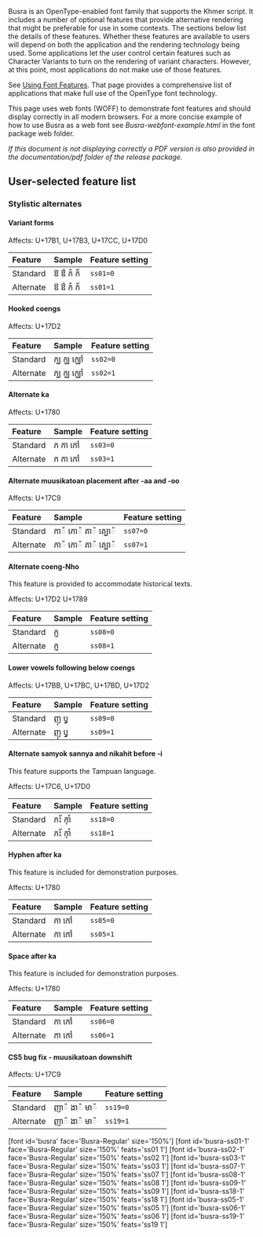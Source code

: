 
Busra is an OpenType-enabled font family that supports the Khmer script. It includes a number of optional features that provide alternative rendering that might be preferable for use in some contexts. The sections below list the details of these features. Whether these features are available to users will depend on both the application and the rendering technology being used. Some applications let the user control certain features such as Character Variants to turn on the rendering of variant characters. However, at this point, most applications do not make use of those features.

See [Using Font Features](https://software.sil.org/fonts/features/). That page provides a comprehensive list of applications that make full use of the OpenType font technology.

This page uses web fonts (WOFF) to demonstrate font features and should display correctly in all modern browsers. For a more concise example of how to use Busra as a web font see *Busra-webfont-example.html* in the font package web folder. 

*If this document is not displaying correctly a PDF version is also provided in the documentation/pdf folder of the release package.*

## User-selected feature list

### Stylistic alternates

#### Variant forms

<span class='affects'>Affects: U+17B1, U+17B3, U+17CC, U+17D0</span>

Feature        | Sample | Feature setting
:------------- | :--------------- | :------------- 
Standard | <span class='busra-R normal'        >&#x17B1; &#x17B3; &#x1780;&#x17CC; &#x1780;&#x17D0;</span>| `ss01=0`
Alternate | <span class='busra-ss01-1-R normal'>&#x17B1; &#x17B3; &#x1780;&#x17CC; &#x1780;&#x17D0;</span>| `ss01=1`

#### Hooked coengs

<span class='affects'>Affects: U+17D2</span>

Feature        | Sample | Feature setting
:------------- | :--------------- | :------------- 
Standard | <span class='busra-R normal'        >&#x1780;&#x17D2;&#x1783; &#x1780;&#x17D2;&#x1788; &#x1780;&#x17D2;&#x1788;&#x17C5;</span>| `ss02=0`
Alternate | <span class='busra-ss02-1-R normal'>&#x1780;&#x17D2;&#x1783; &#x1780;&#x17D2;&#x1788; &#x1780;&#x17D2;&#x1788;&#x17C5;</span>| `ss02=1`

#### Alternate ka

<span class='affects'>Affects: U+1780</span>

Feature        | Sample | Feature setting
:------------- | :--------------- | :------------- 
Standard | <span class='busra-R normal'        >&#x1780; &#x1780;&#x17B6; &#x1780;&#x17C5;</span>| `ss03=0`
Alternate | <span class='busra-ss03-1-R normal'>&#x1780; &#x1780;&#x17B6; &#x1780;&#x17C5;</span>| `ss03=1`

#### Alternate muusikatoan placement after -aa and -oo

<span class='affects'>Affects: U+17C9</span>

Feature        | Sample | Feature setting
:------------- | :--------------- | :------------- 
Standard | <span class='busra-R normal'        >&#x1780;&#x17B6;&#x17C9; &#x1780;&#x17C4;&#x17C9; &#x1782;&#x17B6;&#x17C9; &#x1782;&#x17D2;&#x1783;&#x17C4;&#x17C9;</span>| `ss07=0`
Alternate | <span class='busra-ss07-1-R normal'>&#x1780;&#x17B6;&#x17C9; &#x1780;&#x17C4;&#x17C9; &#x1782;&#x17B6;&#x17C9; &#x1782;&#x17D2;&#x1783;&#x17C4;&#x17C9;</span>| `ss07=1`

#### Alternate coeng-Nho 

This feature is provided to accommodate historical texts.

<span class='affects'>Affects: U+17D2 U+1789</span>

Feature        | Sample | Feature setting
:------------- | :--------------- | :------------- 
Standard | <span class='busra-R normal'        >&#x1780;&#x17D2;&#x1789;</span>| `ss08=0`
Alternate | <span class='busra-ss08-1-R normal'>&#x1780;&#x17D2;&#x1789;</span>| `ss08=1`

#### Lower vowels following below coengs

<span class='affects'>Affects: U+17BB, U+17BC, U+17BD, U+17D2</span>

Feature        | Sample | Feature setting
:------------- | :--------------- | :------------- 
Standard | <span class='busra-R normal'        >&#x1789;&#x17BB; &#x17AB;&#x17D2;</span>| `ss09=0`
Alternate | <span class='busra-ss09-1-R normal'>&#x1789;&#x17BB; &#x17AB;&#x17D2;</span>| `ss09=1`

#### Alternate samyok sannya and nikahit before -i

This feature supports the Tampuan language.

<span class='affects'>Affects: U+17C6, U+17D0</span>

Feature        | Sample | Feature setting
:------------- | :--------------- | :------------- 
Standard | <span class='busra-R normal'        >&#x1780;&#x17D0;&#x17C7; &#x1780;&#x17CA;&#x17B6;&#x17C6;</span>| `ss18=0`
Alternate | <span class='busra-ss18-1-R normal'>&#x1780;&#x17D0;&#x17C7; &#x1780;&#x17CA;&#x17B6;&#x17C6;</span>| `ss18=1`

#### Hyphen after ka

This feature is included for demonstration purposes.

<span class='affects'>Affects: U+1780</span>

Feature        | Sample | Feature setting
:------------- | :--------------- | :------------- 
Standard | <span class='busra-R normal'        >&#x1780;&#x17B6; &#x1780;&#x17C5;</span>| `ss05=0`
Alternate | <span class='busra-ss05-1-R normal'>&#x1780;&#x17B6; &#x1780;&#x17C5;</span>| `ss05=1`

#### Space after ka

This feature is included for demonstration purposes.

<span class='affects'>Affects: U+1780</span>

Feature        | Sample | Feature setting
:------------- | :--------------- | :------------- 
Standard | <span class='busra-R normal'        >&#x1780;&#x17B6; &#x1780;&#x17C5;</span>| `ss06=0`
Alternate | <span class='busra-ss06-1-R normal'>&#x1780;&#x17B6; &#x1780;&#x17C5;</span>| `ss06=1`

#### CS5 bug fix - muusikatoan downshift

<span class='affects'>Affects: U+17C9</span>

Feature        | Sample | Feature setting
:------------- | :--------------- | :------------- 
Standard | <span class='busra-R normal'        >&#x1789;&#x17B6;&#x17C9; &#x1784;&#x17B6;&#x17C9; &#x1798;&#x17B6;&#x17C9;</span>| `ss19=0`
Alternate | <span class='busra-ss19-1-R normal'>&#x1789;&#x17B6;&#x17C9; &#x1784;&#x17B6;&#x17C9; &#x1798;&#x17B6;&#x17C9;</span>| `ss19=1`

[font id='busra' face='Busra-Regular' size='150%']
[font id='busra-ss01-1' face='Busra-Regular' size='150%' feats='ss01 1']
[font id='busra-ss02-1' face='Busra-Regular' size='150%' feats='ss02 1']
[font id='busra-ss03-1' face='Busra-Regular' size='150%' feats='ss03 1']
[font id='busra-ss07-1' face='Busra-Regular' size='150%' feats='ss07 1']
[font id='busra-ss08-1' face='Busra-Regular' size='150%' feats='ss08 1']
[font id='busra-ss09-1' face='Busra-Regular' size='150%' feats='ss09 1']
[font id='busra-ss18-1' face='Busra-Regular' size='150%' feats='ss18 1']
[font id='busra-ss05-1' face='Busra-Regular' size='150%' feats='ss05 1']
[font id='busra-ss06-1' face='Busra-Regular' size='150%' feats='ss06 1']
[font id='busra-ss19-1' face='Busra-Regular' size='150%' feats='ss19 1']

